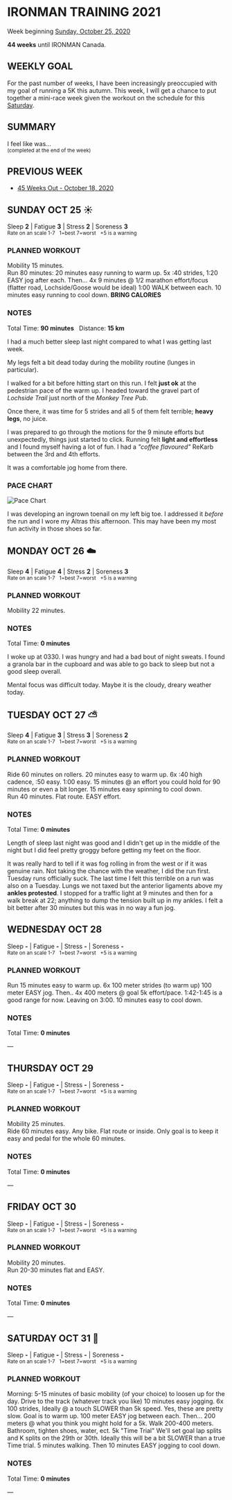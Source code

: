 # IRONMAN TRAINING 2021
Week beginning [Sunday, October 25, 2020](javascript:flkty.select(2);)

**44 weeks** until IRONMAN Canada.

## WEEKLY GOAL
For the past number of weeks, I have been increasingly preoccupied with my goal of running a 5K this autumn.  This week, I will get a chance to put together a mini-race week given the workout on the schedule for this [Saturday](javascript:flkty.select(8);).

## SUMMARY
I feel like was...   
<sup>(completed at the end of the week)</sup>
<!--OVERTRAINING|ON THE EDGE|STAYING CONSISTENT|LAGGING A BIT-->

## PREVIOUS WEEK
<ul class="iconlist">
 <li class="page">
  <a href="ironman2021-45weeksout">45 Weeks Out - October 18, 2020</a>
 </li>
</ul>


<!---->
## SUNDAY OCT 25 ☀️
Sleep **2** | Fatigue **3** | Stress **2** | Soreness **3**  
<sup>Rate on an scale 1-7 &nbsp; 1=best 7=worst &nbsp; +5 is a warning</sup>

### PLANNED WORKOUT
Mobility 15 minutes.  
Run 80 minutes: 20 minutes easy running to warm up. 5x :40 strides, 1:20 EASY jog after each. Then... 4x 9 minutes @ 1/2 marathon effort/focus (flatter road, Lochside/Goose would be ideal) 1:00 WALK between each. 10 minutes easy running to cool down.  **BRING CALORIES**

### NOTES
Total Time: **90 minutes** &nbsp; Distance: **15 km**

I had a much better sleep last night compared to what I was getting last week.

My legs felt a bit dead today during the mobility routine (lunges in particular).

I walked for a bit before hitting start on this run.   I felt **just ok** at the pedestrian pace of the warm up.  I headed toward the gravel part of _Lochside Trail_ just north of the _Monkey Tree Pub_. 
<!---->
Once there, it was time for 5 strides and all 5 of them felt terrible; **heavy legs**, no juice.

I was prepared to go through the motions for the 9 minute efforts but unexpectedly, things just started to click.   Running felt **light and effortless** and I found myself having a lot of fun.  I had a _"coffee flavoured"_ ReKarb between the 3rd and 4th efforts.

It was a comfortable jog home from there.

### PACE CHART
![Pace Chart](/assets/jpg/pacechart-20201025.jpeg)

I was developing an ingrown toenail on my left big toe.  I addressed it _before_ the run  and I wore my Altras this afternoon.  This may have been my most fun activity in those shoes so far.

<!---->
## MONDAY OCT 26 ☁️
Sleep **4** | Fatigue **4** | Stress **2** | Soreness **3**  
<sup>Rate on an scale 1-7 &nbsp; 1=best 7=worst &nbsp; +5 is a warning</sup>

### PLANNED WORKOUT
Mobility 22 minutes.

### NOTES
Total Time: **0 minutes**

I woke up at 0330.  I was hungry and had a bad bout of night sweats.  I found a granola bar in the cupboard and was able to go back to sleep but not a good sleep overall.

Mental focus was difficult today.  Maybe it is the cloudy, dreary weather today.

<!---->
## TUESDAY OCT 27 ⛅️
Sleep **4** | Fatigue **3** | Stress **3** | Soreness **2**  
<sup>Rate on an scale 1-7 &nbsp; 1=best 7=worst &nbsp; +5 is a warning</sup>

### PLANNED WORKOUT
Ride 60 minutes on rollers. 20 minutes easy to warm up. 6x :40 high cadence, :50 easy. 1:00 easy. 15 minutes @ an effort you could hold for 90 minutes or even a bit longer. 15 minutes easy spinning to cool down.   
Run 40 minutes. Flat route. EASY effort. 

### NOTES
Total Time: **0 minutes**

Length of sleep last night was good and I didn't get up in the middle of the night but I did feel pretty groggy before getting my feet on the floor.

It was really hard to tell if it was fog rolling in from the west or if it was genuine rain. Not taking the chance with the weather, I did the run first.  Tuesday runs officially suck.  The last time I felt this terrible on a run was also on a Tuesday.  Lungs we not taxed but the anterior ligaments above my **ankles protested**.  I stopped for a traffic light at 9 minutes and then for a walk break at 22; anything to dump the tension built up in my ankles.  I felt a bit better after 30 minutes but this was in no way a fun jog.



<!---->
## WEDNESDAY OCT 28
Sleep **-** | Fatigue **-** | Stress **-** | Soreness **-**  
<sup>Rate on an scale 1-7 &nbsp; 1=best 7=worst &nbsp; +5 is a warning</sup>

### PLANNED WORKOUT
Run 15 minutes easy to warm up. 6x 100 meter strides (to warm up) 100 meter EASY jog. Then.. 4x 400 meters @ goal 5k effort/pace. 1:42-1:45 is a good range for now. Leaving on 3:00. 10 minutes easy to cool down. 

### NOTES
Total Time: **0 minutes**

&mdash; 


<!---->
## THURSDAY OCT 29
Sleep **-** | Fatigue **-** | Stress **-** | Soreness **-**  
<sup>Rate on an scale 1-7 &nbsp; 1=best 7=worst &nbsp; +5 is a warning</sup>

### PLANNED WORKOUT
Mobility 25 minutes.  
Ride 60 minutes easy. Any bike. Flat route or inside. Only goal is to keep it easy and pedal for the whole 60 minutes.

### NOTES
Total Time: **0 minutes**

&mdash; 


<!---->
## FRIDAY OCT 30
Sleep **-** | Fatigue **-** | Stress **-** | Soreness **-**  
<sup>Rate on an scale 1-7 &nbsp; 1=best 7=worst &nbsp; +5 is a warning</sup>

### PLANNED WORKOUT
Mobility 20 minutes.   
Run 20-30 minutes flat and EASY.

### NOTES
Total Time: **0 minutes**

&mdash; 


<!---->
## SATURDAY OCT 31 🎃
Sleep **-** | Fatigue **-** | Stress **-** | Soreness **-**  
<sup>Rate on an scale 1-7 &nbsp; 1=best 7=worst &nbsp; +5 is a warning</sup>

### PLANNED WORKOUT
Morning: 5-15 minutes of basic mobility (of your choice) to loosen up for the day. 
Drive to the track (whatever track you like) 
10 minutes easy jogging. 6x 100 strides, Ideally @ a touch SLOWER than 5k speed. Yes, these are pretty slow. Goal is to warm up. 100 meter EASY jog between each. 
Then... 200 meters @ what you think you might hold for a 5k. Walk 200-400 meters. Bathroom, tighten shoes, water, ect. 
5k "Time Trial" We'll set goal lap splits and K splits on the 29th or 30th. Ideally this will be a bit SLOWER than a true Time trial. 
5 minutes walking. Then 10 minutes EASY jogging to cool down.

### NOTES
Total Time: **0 minutes**

&mdash; 


<!---->